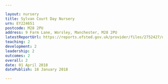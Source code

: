 ```yaml
---

layout: nursery
title: Sylvan Court Day Nursery
urn: EY224651
postcode: M28 2PU
address: 9 Farm Lane, Worsley, Manchester, M28 2PU
latestReportUrl: https://reports.ofsted.gov.uk/provider/files/2752427/urn/EY224651.pdf
teaching: 2
development: 2
leadership: 2
outcomes: 2
overall: 2
date: 01 April 2018 
datePublish: 18 January 2018

---
```

